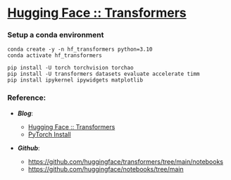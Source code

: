 # [Hugging Face :: Transformers](https://huggingface.co/docs/transformers/main/en/index)

### Setup a conda environment

 ```
 conda create -y -n hf_transformers python=3.10
 conda activate hf_transformers
 
 pip install -U torch torchvision torchao
 pip install -U transformers datasets evaluate accelerate timm 
 pip install ipykernel ipywidgets matplotlib
 ```


### Reference:


- ***Blog***:
    - [Hugging Face :: Transformers](https://huggingface.co/docs/transformers/main/en/index)
    - [PyTorch Install](https://pytorch.org/)

- ***Github***:
    - https://github.com/huggingface/transformers/tree/main/notebooks
    - https://github.com/huggingface/notebooks/tree/main